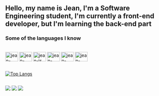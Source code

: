 ## Hello, my name is Jean, I'm a Software Engineering student, I'm currently a front-end developer, but I'm learning the back-end part

### Some of the languages ​​I know

<div style="display: inline_block"><br>
  <img align="center" alt="jean-html" height="30" width="40" src="https://cdn.jsdelivr.net/gh/devicons/devicon@latest/icons/html5/html5-original.svg">
  <img align="center" alt="jean-css" height="30" width="40" src="https://cdn.jsdelivr.net/gh/devicons/devicon@latest/icons/css3/css3-original.svg">
  <img align="center" alt="jean-js" height="30" width="40" src="https://cdn.jsdelivr.net/gh/devicons/devicon@latest/icons/javascript/javascript-original.svg">
  <img align="center" alt="jean-nodejs" height="30" width="40" src="https://cdn.jsdelivr.net/gh/devicons/devicon@latest/icons/nodejs/nodejs-plain-wordmark.svg">
  <img align="center" alt="jean-react" height="30" width="40" src="https://cdn.jsdelivr.net/gh/devicons/devicon@latest/icons/react/react-original.svg">
  <img align="center" alt="jean-java" height="30" width="40" src="https://cdn.jsdelivr.net/gh/devicons/devicon@latest/icons/java/java-plain-wordmark.svg">       
</div>
<br />

  [![Top Langs](https://github-readme-stats.vercel.app/api/top-langs/?username=jeanjacintho&layout=compact&theme=github_dark)](https://github.com/jeanjacintho/)
  
  ##
 
<div> 
  <a href="https://instagram.com/jeanjacintho" target="_blank"><img src="https://img.shields.io/badge/-Instagram-%23E4405F?style=for-the-badge&logo=instagram&logoColor=white" target="_blank"></a>
  <a href = "mailto:jeanjacintho@yahoo.com.br"><img src="https://img.shields.io/badge/-Gmail-%23333?style=for-the-badge&logo=gmail&logoColor=white" target="_blank"></a>
  <a href="https://www.linkedin.com/in/jeanjacintho" target="_blank"><img src="https://img.shields.io/badge/-LinkedIn-%230077B5?style=for-the-badge&logo=linkedin&logoColor=white" target="_blank"></a> 
  
</div>

